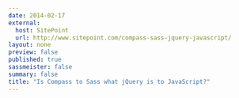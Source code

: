 ```yaml
---
date: 2014-02-17
external: 
  host: SitePoint
  url: http://www.sitepoint.com/compass-sass-jquery-javascript/
layout: none
preview: false
published: true
sassmeister: false
summary: false
title: "Is Compass to Sass what jQuery is to JavaScript?"
---
```

